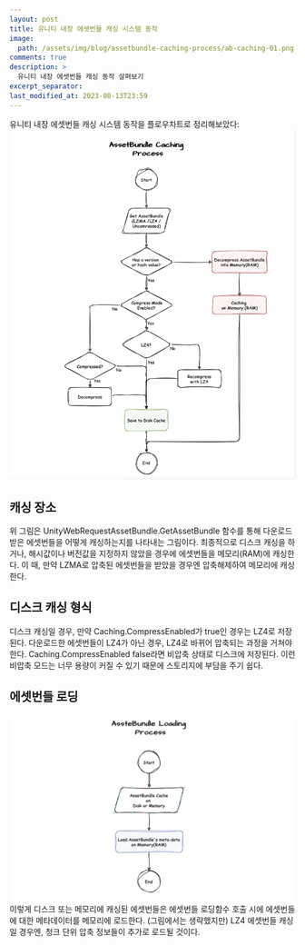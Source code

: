 ```yaml
---
layout: post
title: 유니티 내장 에셋번들 캐싱 시스템 동작
image: 
  path: /assets/img/blog/assetbundle-caching-process/ab-caching-01.png
comments: true  
description: >
  유니티 내장 에셋번들 캐싱 동작 살펴보기
excerpt_separator:
last_modified_at: 2023-08-13T23:59
---
```


유니티 내장 에셋번들 캐싱 시스템 동작을 플로우차트로 정리해보았다:
![Untitled](/assets/img/blog/assetbundle-caching-process/ab-caching-01.png)

## 캐싱 장소
위 그림은 UnityWebRequestAssetBundle.GetAssetBundle 함수를 통해 다운로드 받은 에셋번들을 어떻게 캐싱하는지를 나타내는 그림이다.
최종적으로 디스크 캐싱을 하거나, 해시값이나 버전값을 지정하지 않았을 경우에 에셋번들을 메모리(RAM)에 캐싱한다. 이 때, 만약 LZMA로 압축된 에셋번들을 받았을 경우엔 압축해제하여 메모리에 캐싱한다.

## 디스크 캐싱 형식
디스크 캐싱일 경우, 만약 Caching.CompressEnabled가 true인 경우는 LZ4로 저장된다. 다운로드한 에셋번들이 LZ4가 아닌 경우, LZ4로 바뀌어 압축되는 과정을 거쳐야 한다. Caching.CompressEnabled false라면 비압축 상태로 디스크에 저장된다. 이런 비압축 모드는 너무 용량이 커질 수 있기 때문에 스토리지에 부담을 주기 쉽다.

## 에셋번들 로딩
![Untitled](/assets/img/blog/assetbundle-caching-process/ab-caching-02.png)
이렇게 디스크 또는 메모리에 캐싱된 에셋번들은 에셋번들 로딩함수 호출 시에 에셋번들에 대한 메타데이터를 메모리에 로드한다. (그림에서는 생략했지만) LZ4 에셋번들 캐싱일 경우엔, 청크 단위 압축 정보들이 추가로 로드될 것이다.


